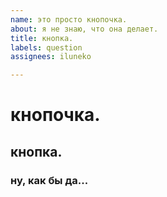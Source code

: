 ```yaml
---
name: это просто кнопочка. 
about: я не знаю, что она делает.
title: кнопка.
labels: question
assignees: iluneko

---
```


# кнопочка.
## кнопка.
### ну, как бы да... 
